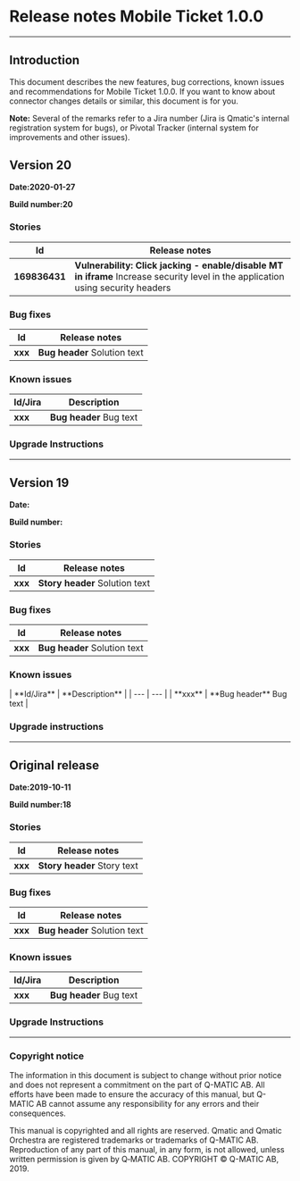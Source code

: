 
<h1>Release notes Mobile Ticket 1.0.0</h1>

----------

<h2>Introduction</h2>

This document describes the new features, bug corrections, known issues and recommendations for Mobile Ticket 1.0.0. If you want to know about connector changes details or similar, this document is for you.

**Note:** Several of the remarks refer to a Jira number (Jira is Qmatic&#39;s internal registration system for bugs), or Pivotal Tracker (internal system for improvements and other issues).

<!--Add new update section after each release

<h2>Version UPDATE_VERSION_NUMBER</h2>

**Date:**
 
**Build number:**

<h3>Stories</h3>

| **Id** | **Release notes** |
| --- | --- |
| **xxx** | **Story header** Solution text |

<h3>Bug fixes</h3>

| **Id** | **Release notes** |
| --- | --- |
| **xxx** | **Bug header** Solution text |

<h3>Known issues</h3>
| **Id/Jira** | **Description** |
| --- | --- |
| **xxx** | **Bug header** Bug text |

<h3>Upgrade instructions</h3> 

----------
-->

<h2>Version 20</h2>

**Date:2020-01-27**
 
**Build number:20** 

<h3>Stories</h3>

| **Id** | **Release notes** |
| --- | --- |
| **169836431** | **Vulnerability: Click jacking - enable/disable MT in iframe** Increase security level in the application using security headers |

<h3>Bug fixes</h3>

| **Id** | **Release notes** |
| --- | --- |
| **xxx** | **Bug header** Solution text |

<h3>Known issues</h3>

| **Id/Jira** | **Description** |
| --- | --- |
| **xxx** | **Bug header** Bug text |

<h3>Upgrade Instructions</h3>

----------

<h2>Version 19</h2>

**Date:**
 
**Build number:**

<h3>Stories</h3>

| **Id** | **Release notes** |
| --- | --- |
| **xxx** | **Story header** Solution text |

<h3>Bug fixes</h3>

| **Id** | **Release notes** |
| --- | --- |
| **xxx** | **Bug header** Solution text |

<h3>Known issues</h3>
| **Id/Jira** | **Description** |
| --- | --- |
| **xxx** | **Bug header** Bug text |

<h3>Upgrade instructions</h3> 

----------

<h2>Original release</h2>

**Date:2019-10-11**
 
**Build number:18** 

<h3>Stories</h3>

| **Id** | **Release notes** |
| --- | --- |
| **xxx** | **Story header** Story text |

<h3>Bug fixes</h3>

| **Id** | **Release notes** |
| --- | --- |
| **xxx** | **Bug header** Solution text |

<h3>Known issues</h3>

| **Id/Jira** | **Description** |
| --- | --- |
| **xxx** | **Bug header** Bug text |

<h3>Upgrade Instructions</h3>

----------

<h3>Copyright notice</h3>

The information in this document is subject to change without prior notice and does not represent a commitment on the part of Q-MATIC AB. All efforts have been made to ensure the accuracy of this manual, but Q-MATIC AB cannot assume any responsibility for any errors and their consequences.

This manual is copyrighted and all rights are reserved.
Qmatic and Qmatic Orchestra are registered trademarks or trademarks of Q-MATIC AB.
Reproduction of any part of this manual, in any form, is not allowed, unless written permission is given by Q‑MATIC AB.
COPYRIGHT &copy; Q-MATIC AB, 2019.
